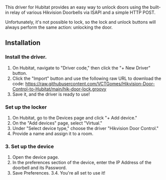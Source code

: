 This driver for Hubitat provides an easy way to unlock doors using the built-in relay of various Hikvision Doorbells via ISAPI and a simple HTTP POST.

Unfortunately, it's not possible to lock, so the lock and unlock buttons will always perform the same action: unlocking the door.

## Installation

### Install the driver.
1. On Hubitat, navigate to "Driver code," then click the "+ New Driver" button.
1. Click the "Import" button and use the following raw URL to download the code: https://raw.githubusercontent.com/VCTGomes/Hikvision-Door-Control-to-Hubitat/main/hik-door-lock.groovy
1. Save it, and the driver is ready to use!

### Set up the locker
1. On Hubitat, go to the Devices page and click "+ Add device."
1. On the "Add devices" page, select "Virtual."
1. Under "Select device type," choose the driver "Hikvision Door Control."
1. Provide a name and assign it to a room.

### 3. Set up the device 
1. Open the device page.
1. In the preferences section of the device, enter the IP Address of the doorbell and its Password.
1. Save Preferences.
3.4. You're all set to use it!
